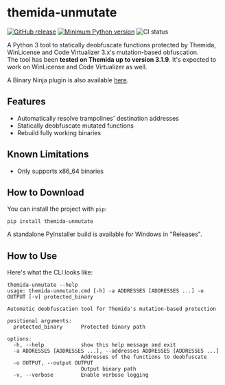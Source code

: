 # themida-unmutate

[![GitHub release](https://img.shields.io/github/release/ergrelet/themida-unmutate.svg)](https://github.com/ergrelet/themida-unmutate/releases) [![Minimum Python version](https://img.shields.io/badge/python-3.11+-blue.svg)](https://www.python.org/downloads/) ![CI status](https://github.com/ergrelet/themida-unmutate/actions/workflows/lint.yml/badge.svg?branch=main)

A Python 3 tool to statically deobfuscate functions protected by Themida,
WinLicense and Code Virtualizer 3.x's mutation-based obfuscation.  
The tool has been **tested on Themida up to version 3.1.9**. It's expected to
work on WinLicense and Code Virtualizer as well.

A Binary Ninja plugin is also available [here](https://github.com/ergrelet/themida-unmutate-bn).

## Features

- Automatically resolve trampolines' destination addresses
- Statically deobfuscate mutated functions
- Rebuild fully working binaries

## Known Limitations

- Only supports x86_64 binaries

## How to Download

You can install the project with `pip`:

```
pip install themida-unmutate
```

A standalone PyInstaller build is available for Windows in "Releases".

## How to Use

Here's what the CLI looks like:

```
themida-unmutate --help
usage: themida-unmutate.cmd [-h] -a ADDRESSES [ADDRESSES ...] -o OUTPUT [-v] protected_binary

Automatic deobfuscation tool for Themida's mutation-based protection

positional arguments:
  protected_binary      Protected binary path

options:
  -h, --help            show this help message and exit
  -a ADDRESSES [ADDRESSES ...], --addresses ADDRESSES [ADDRESSES ...]
                        Addresses of the functions to deobfuscate
  -o OUTPUT, --output OUTPUT
                        Output binary path
  -v, --verbose         Enable verbose logging
```
